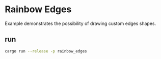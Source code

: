 # Rainbow Edges

Example demonstrates the possibility of drawing custom edges shapes.

## run

```bash
cargo run --release -p rainbow_edges
```
